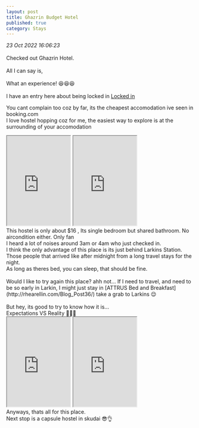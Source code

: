 ```yaml
---
layout: post
title: Ghazrin Budget Hotel
published: true
category: Stays
---
```

_23 Oct 2022 16:06:23_
<br> 
<br>
Checked out Ghazrin Hotel.  
<br>
All I can say is, 
<br>
<br>
What an experience! 😆😆😆
<br>
<br>
I have an entry here about being locked in [Locked in](http://rhearellin.com/Blog_Post39/)
<br>

You cant complain too coz by far, its the cheapest accomodation ive seen in booking.com
<br>
I love hostel hopping coz for me, the easiest way to explore is at the surrounding of your accomodation
<br>
<iframe src="https://drive.google.com/file/d/1sP3arKwwuq76W2eQ0Cgn93YGlymTmadE/preview" width="170" height="240" allow="autoplay"></iframe>
<iframe src="https://drive.google.com/file/d/1I98N7jyQiCRjH2eUevHPs9vqFXbgUWr5/preview" width="170" height="240" allow="autoplay"></iframe>
<br>
This hostel is only about $16 , Its single bedroom but shared bathroom. No aircondition either. Only fan
<br>
I heard a lot of noises around 3am or 4am who just checked in.
<br>
I think the only advantage of this place is its just behind Larkins Station. 
<br>
Those people that arrived like after midnight from a long travel stays for the night.
<br>
As long as theres bed, you can sleep, that should be fine. 
<br>
<br>
Would I like to try again this place? ahh not... If I need to travel, and need to be so early in Larkin, I might just stay in [ATTRUS Bed and Breakfast](http://rhearellin.com/Blog_Post36/) take a grab to Larkins 😌
<br>
<br>
But hey, its good to try to know how it is...
<br>
Expectations VS Reality 🤭🤭🤭
<br>
<iframe src="https://drive.google.com/file/d/11_SL17IZBwttBVSSg_V-kGXEWfZt-hmN/preview" width="170" height="240" allow="autoplay"></iframe>
<iframe src="https://drive.google.com/file/d/13OTNO_9x_1rJ2lAOd23L7SF1tvQmBGpL/preview" width="170" height="240" allow="autoplay"></iframe>
<br>
Anyways, thats all for this place.
<br>
Next stop is a capsule hostel in skudai 😎👌
<br>







